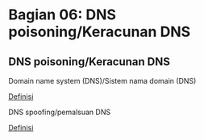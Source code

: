 # Bagian 06: DNS poisoning/Keracunan DNS

## DNS poisoning/Keracunan DNS

Domain name system (DNS)/Sistem nama domain (DNS)

[Definisi](../definitions/definitions_D.md#sistem-nama-domain)

DNS spoofing/pemalsuan DNS

[Definisi](../definitions/definitions_D.md#nama-domain-sistem-spoofing)
